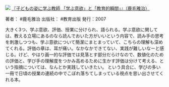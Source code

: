 ![](https://gyazo.com/a81ce9c3fbd78de347e796d1ae5bd5cc.jpg)
[『子どもの姿に学ぶ教師 「学ぶ意欲」と「教育的瞬間」』（鹿毛雅治）](https://amzn.to/3OlPQrN)

著者： #鹿毛雅治 
出版社： #教育出版 
発行：2007

大きく3つ、学ぶ意欲、評価、授業に分けられ、語られる。学ぶ意欲に関しては、教える立場にあるのなら読んでおいた方がいいという内容で、読み手の思考を刺激しつつも、学ぶ意欲について簡潔にまとまっていて、こちらの理解も深めてくれる。評価の章は、耳が痛い。なかなかできてない、実践が難しいなーと感じる。けど、やはり画一的な評価では見落とす部分だらけなので、数値化のための評価と、学び手の理解度をつかみ高めるために生かす評価は分けて考える、という指摘については、なんとか実践していきたい。
という具合に、学びの多い一冊で日頃の授業の連続の中でこぼれ落ちてしまっている視点を思い出させてくれる本。